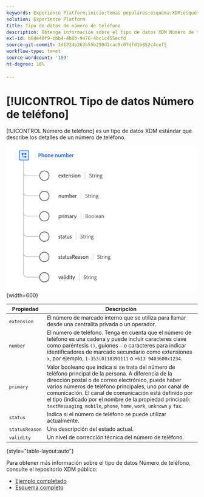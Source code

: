```yaml
---
keywords: Experience Platform;inicio;temas populares;esquema;XDM;esquemas;esquemas;phoneNumber;xdm:phoneNumber;tipo de datos;tipo de datos;tipo de datos;
solution: Experience Platform
title: Tipo de datos de número de teléfono
description: Obtenga información sobre el tipo de datos XDM Número de teléfono.
exl-id: b84e48f9-bbb4-4b8b-9476-4bc1c455ecfd
source-git-commit: 1d1224b263b55b290d2cac9c07dfd1b852c4cef5
workflow-type: tm+mt
source-wordcount: '189'
ht-degree: 16%

---
```


# [!UICONTROL Tipo de datos Número de teléfono]

[!UICONTROL Número de teléfono] es un tipo de datos XDM estándar que describe los detalles de un número de teléfono.

![](../images/data-types/phone-number.png){width=600}

| Propiedad | Descripción |
| --- | --- |
| `extension` | El número de marcado interno que se utiliza para llamar desde una centralita privada o un operador. |
| `number` | El número de teléfono. Tenga en cuenta que el número de teléfono es una cadena y puede incluir caracteres clave como paréntesis `()`, guiones `-` o caracteres para indicar identificadores de marcado secundario como extensiones `x`, por ejemplo, `1-353(0)18391111` o `+613 9403600x1234`. |
| `primary` | Valor booleano que indica si se trata del número de teléfono principal de la persona. A diferencia de la dirección postal o de correo electrónico, puede haber varios números de teléfono principales, uno por canal de comunicación. El canal de comunicación está definido por el tipo (indicado por el nombre de la propiedad principal): `textMessaging`, `mobile`, `phone`, `home`, `work`, `unknown` y `fax`. |
| `status` | Indica si el número de teléfono se puede utilizar actualmente. |
| `statusReason` | Una descripción del estado actual. |
| `validity` | Un nivel de corrección técnica del número de teléfono. |

{style="table-layout:auto"}

Para obtener más información sobre el tipo de datos Número de teléfono, consulte el repositorio XDM público:

* [Ejemplo completado](https://github.com/adobe/xdm/blob/master/components/datatypes/demographic/phonenumber.example.1.json)
* [Esquema completo](https://github.com/adobe/xdm/blob/master/components/datatypes/demographic/phonenumber.schema.json)
